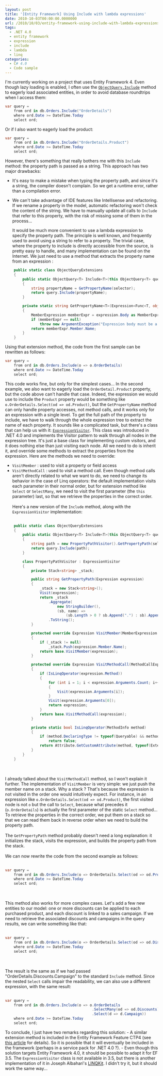 ```yaml
---
layout: post
title: '[Entity Framework] Using Include with lambda expressions'
date: 2010-10-03T00:00:00.0000000
url: /2010/10/03/entity-framework-using-include-with-lambda-expressions/
tags:
  - .NET 4.0
  - entity framework
  - expression
  - include
  - lambda
  - linq
categories:
  - C# 4.0
  - Code sample
---
```


I'm currently working on a project that uses Entity Framework 4. Even though lazy loading is enabled, I often use the [`ObjectQuery.Include`](http://msdn.microsoft.com/en-us/library/bb738708.aspx) method to eagerly load associated entities, in order to avoid database roundtrips when I access them:  
```csharp
var query =
    from ord in db.Orders.Include("OrderDetails")
    where ord.Date >= DateTime.Today
    select ord;
```
  Or if I also want to eagerly load the product:  
```csharp
var query =
    from ord in db.Orders.Include("OrderDetails.Product")
    where ord.Date >= DateTime.Today
    select ord;
```
  However, there's something that really bothers me with this `Include` method: the property path is passed as a string. This approach has two major drawbacks: 
- It's easy to make a mistake when typing the property path, and since it's a string, the compiler doesn't complain. So we get a runtime error, rather than a compilation error.
- We can't take advantage of IDE features like Intellisense and refactoring. If we rename a property in the model, automatic refactoring won't check the content of the string. We have to manually update all calls to `Include` that refer to this property, with the risk of missing some of them in the process...

  It would be much more convenient to use a lambda expression to specify the property path. The principle is well known, and frequently used to avoid using a string to refer to a property.  The trivial case, where the property to include is directly accessible from the source, is pretty easy to handle, and many implementation can be found on the Internet. We just need to use a method that extracts the property name from an expression :  
```csharp
    public static class ObjectQueryExtensions
    {
        public static ObjectQuery<T> Include<T>(this ObjectQuery<T> query, Expression<Func<T, object>> selector)
        {
            string propertyName = GetPropertyName(selector);
            return query.Include(propertyName);
        }

        private static string GetPropertyName<T>(Expression<Func<T, object>> expression)
        {
            MemberExpression memberExpr = expression.Body as MemberExpression;
            if (memberExpr == null)
                throw new ArgumentException("Expression body must be a member expression");
            return memberExpr.Member.Name;
        }
    }
```
  Using that extension method, the code from the first sample can be rewritten as follows:  
```csharp
var query =
    from ord in db.Orders.Include(o => o.OrderDetails)
    where ord.Date >= DateTime.Today
    select ord;
```
  This code works fine, but only for the simplest cases... In the second example, we also want to eagerly load the `OrderDetail.Product` property, but the code above can't handle that case. Indeed, the expression we would use to include the `Product` property would be something like `o.OrderDetails.Select(od => od.Product)`, but the `GetPropertyName` method can only handle property accesses, not method calls, and it works only for an expression with a single level.  To get the full path of the property to include, we have to walk through the whole expression tree to extract the name of each property. It sounds like a complicated task, but there's a class that can help us with it: [`ExpressionVisitor`](http://msdn.microsoft.com/en-us/library/system.linq.expressions.expressionvisitor.aspx). This class was introduced in .NET 4.0 and implements the Visitor pattern to walk through all nodes in the expression tree. It's just a base class for implementing custom visitors, and it does nothing else than just visiting each node. All we need to do is inherit it, and override some methods to extract the properties from the expression. Here are the methods we need to override:
- `VisitMember` : used to visit a property or field access
- `VisitMethodCall` : used to visit a method call. Even though method calls aren't directly related to what we want to do, we need to change its behavior in the case of Linq operators: the default implementation visits each parameter in their normal order, but for extension method like `Select` or `SelectMany`, we need to visit the first parameter (the `this` parameter) last, so that we retrieve the properties in the correct order.<br><br>Here's a new version of the `Include` method, along with the `ExpressionVisitor` implementation:<br><br>
```csharp
    public static class ObjectQueryExtensions
    {
        public static ObjectQuery<T> Include<T>(this ObjectQuery<T> query, Expression<Func<T, object>> selector)
        {
            string path = new PropertyPathVisitor().GetPropertyPath(selector);
            return query.Include(path);
        }

        class PropertyPathVisitor : ExpressionVisitor
        {
            private Stack<string> _stack;

            public string GetPropertyPath(Expression expression)
            {
                _stack = new Stack<string>();
                Visit(expression);
                return _stack
                    .Aggregate(
                        new StringBuilder(),
                        (sb, name) =>
                            (sb.Length > 0 ? sb.Append(".") : sb).Append(name))
                    .ToString();
            }

            protected override Expression VisitMember(MemberExpression expression)
            {
                if (_stack != null)
                    _stack.Push(expression.Member.Name);
                return base.VisitMember(expression);
            }

            protected override Expression VisitMethodCall(MethodCallExpression expression)
            {
                if (IsLinqOperator(expression.Method))
                {
                    for (int i = 1; i < expression.Arguments.Count; i++)
                    {
                        Visit(expression.Arguments[i]);
                    }
                    Visit(expression.Arguments[0]);
                    return expression;
                }
                return base.VisitMethodCall(expression);
            }

            private static bool IsLinqOperator(MethodInfo method)
            {
                if (method.DeclaringType != typeof(Queryable) && method.DeclaringType != typeof(Enumerable))
                    return false;
                return Attribute.GetCustomAttribute(method, typeof(ExtensionAttribute)) != null;
            }
        }
    }
```
<br><br>I already talked about the `VisitMethodCall` method, so I won't explain it further. The implementation of `VisitMember` is very simple: we just push the member name on a stack. Why a stack ? That's because the expression is not visited in the order one would intuitively expect. For instance, in an expression like `o.OrderDetails.Select(od => od.Product)`, the first visited node is not `o` but the call to `Select`, because what precedes it (`o.OrderDetails`) is actually the first parameter of the static `Select` method... To retrieve the properties in the correct order, we put them on a stack so that we can read them back in reverse order when we need to build the property path.<br><br>The `GetPropertyPath` method probably doesn't need a long explanation: it initializes the stack, visits the expression, and builds the property path from the stack.<br><br>We can now rewrite the code from the second example as follows:<br><br>
```csharp
var query =
    from ord in db.Orders.Include(o => OrderDetails.Select(od => od.Product))
    where ord.Date >= DateTime.Today
    select ord;
```
<br><br>This method also works for more complex cases. Let's add a few new entities to our model: one or more discounts can be applied to each purchased product, and each discount is linked to a sales campaign. If we need to retrieve the associated discounts and campaigns in the query results, we can write something like that:<br><br>
```csharp
var query =
    from ord in db.Orders.Include(o => OrderDetails.Select(od => od.Discounts.Select(d => d.Campaign)))
    where ord.Date >= DateTime.Today
    select ord;
```
<br><br>The result is the same as if we had passed "OrderDetails.Discounts.Campaign" to the standard `Include` method. Since the nested `Select` calls impair the readability, we can also use a different expression, with the same result:<br><br>
```csharp
var query =
    from ord in db.Orders.Include(o => o.OrderDetails
                                        .SelectMany(od => od.Discounts)
                                        .Select(d => d.Campaign))
    where ord.Date >= DateTime.Today
    select ord;
```
To conclude, I just have two remarks regarding this solution:
    - A similar extension method is included in the Entity Framework Feature CTP4 (see [this article](http://romiller.com/2010/07/14/ef-ctp4-tips-tricks-include-with-lambda/) for details). So it is possible that it will eventually be included in the framework (perhaps in a service pack for .NET 4.0 ?).
    - Even though this solution targets Entity Framework 4.0, it should be possible to adapt it for EF 3.5. The `ExpressionVisitor` class is not available in 3.5, but there is another implementation of it in Joseph Albahari's [LINQKit](http://www.albahari.com/nutshell/linqkit.aspx). I didn't try it, but it should work the same way...


